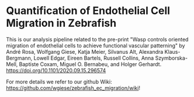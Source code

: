 # Quantification of Endothelial Cell Migration in Zebrafish

This is our analysis pipeline related to the pre-print
"Wasp controls oriented migration of endothelial cells to achieve functional vascular patterning" by André Rosa, Wolfgang Giese, Katja Meier, Silvanus Alt, Alexandra Klaus-Bergmann, Lowell Edgar, Eireen Bartels, Russell Collins, Anna Szymborska-Mell, Baptiste Coxam, Miguel O. Bernabeu, and Holger Gerhardt. https://doi.org/10.1101/2020.09.15.296574

For more details we refer to our github Wiki:  https://github.com/wgiese/zebrafish_ec_migration/wiki!
